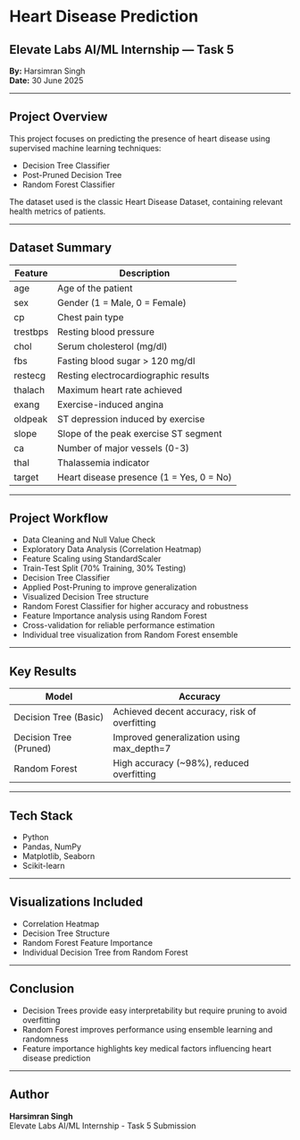 # Heart Disease Prediction  
## Elevate Labs AI/ML Internship — Task 5  
**By:** Harsimran Singh  
**Date:** 30 June 2025  

---

## Project Overview

This project focuses on predicting the presence of heart disease using supervised machine learning techniques:

- Decision Tree Classifier  
- Post-Pruned Decision Tree  
- Random Forest Classifier  

The dataset used is the classic Heart Disease Dataset, containing relevant health metrics of patients.

---

## Dataset Summary

| Feature       | Description                               |
|---------------|-------------------------------------------|
| age           | Age of the patient                        |
| sex           | Gender (1 = Male, 0 = Female)             |
| cp            | Chest pain type                           |
| trestbps      | Resting blood pressure                    |
| chol          | Serum cholesterol (mg/dl)                 |
| fbs           | Fasting blood sugar > 120 mg/dl           |
| restecg       | Resting electrocardiographic results      |
| thalach       | Maximum heart rate achieved               |
| exang         | Exercise-induced angina                   |
| oldpeak       | ST depression induced by exercise         |
| slope         | Slope of the peak exercise ST segment     |
| ca            | Number of major vessels (0-3)             |
| thal          | Thalassemia indicator                     |
| target        | Heart disease presence (1 = Yes, 0 = No)  |

---

## Project Workflow

- Data Cleaning and Null Value Check  
- Exploratory Data Analysis (Correlation Heatmap)  
- Feature Scaling using StandardScaler  
- Train-Test Split (70% Training, 30% Testing)  
- Decision Tree Classifier  
- Applied Post-Pruning to improve generalization  
- Visualized Decision Tree structure  
- Random Forest Classifier for higher accuracy and robustness  
- Feature Importance analysis using Random Forest  
- Cross-validation for reliable performance estimation  
- Individual tree visualization from Random Forest ensemble  

---

## Key Results

| Model                   | Accuracy  |
|-------------------------|-----------|
| Decision Tree (Basic)   | Achieved decent accuracy, risk of overfitting |
| Decision Tree (Pruned)  | Improved generalization using max_depth=7 |
| Random Forest           | High accuracy (~98%), reduced overfitting |

---

## Tech Stack

- Python  
- Pandas, NumPy  
- Matplotlib, Seaborn  
- Scikit-learn  

---

## Visualizations Included

- Correlation Heatmap  
- Decision Tree Structure  
- Random Forest Feature Importance  
- Individual Decision Tree from Random Forest  

---

## Conclusion

- Decision Trees provide easy interpretability but require pruning to avoid overfitting  
- Random Forest improves performance using ensemble learning and randomness  
- Feature importance highlights key medical factors influencing heart disease prediction  

---

## Author

**Harsimran Singh**  
Elevate Labs AI/ML Internship - Task 5 Submission  
